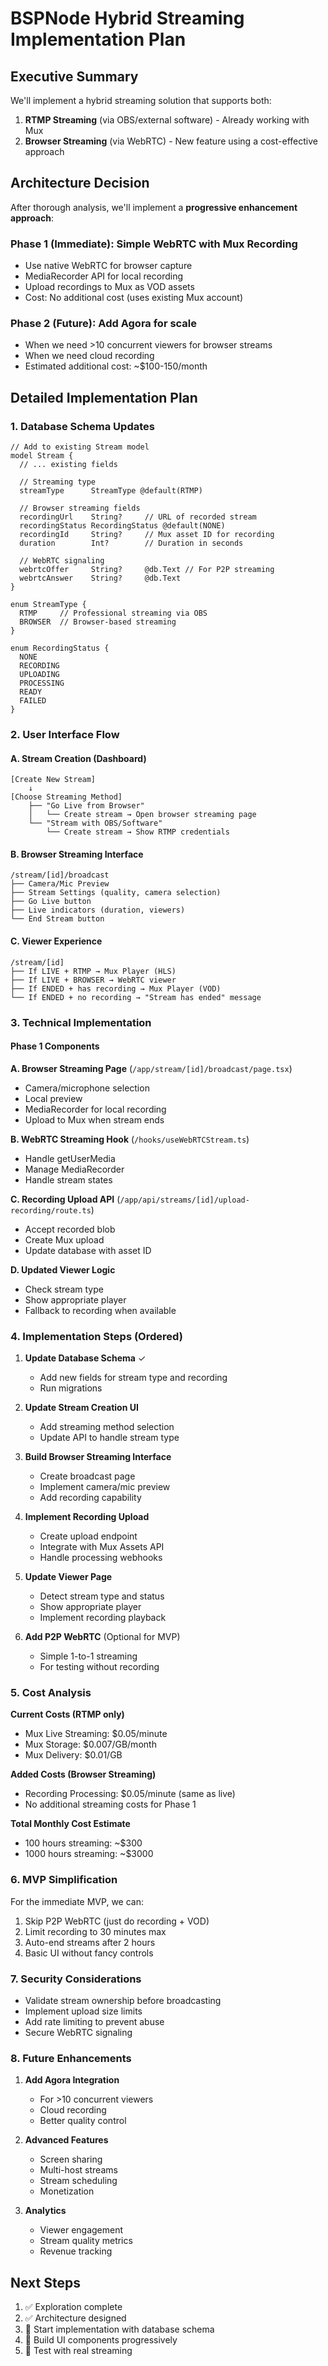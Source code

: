 # BSPNode Hybrid Streaming Implementation Plan

## Executive Summary

We'll implement a hybrid streaming solution that supports both:
1. **RTMP Streaming** (via OBS/external software) - Already working with Mux
2. **Browser Streaming** (via WebRTC) - New feature using a cost-effective approach

## Architecture Decision

After thorough analysis, we'll implement a **progressive enhancement approach**:

### Phase 1 (Immediate): Simple WebRTC with Mux Recording
- Use native WebRTC for browser capture
- MediaRecorder API for local recording
- Upload recordings to Mux as VOD assets
- Cost: No additional cost (uses existing Mux account)

### Phase 2 (Future): Add Agora for scale
- When we need >10 concurrent viewers for browser streams
- When we need cloud recording
- Estimated additional cost: ~$100-150/month

## Detailed Implementation Plan

### 1. Database Schema Updates

```prisma
// Add to existing Stream model
model Stream {
  // ... existing fields
  
  // Streaming type
  streamType      StreamType @default(RTMP)
  
  // Browser streaming fields
  recordingUrl    String?     // URL of recorded stream
  recordingStatus RecordingStatus @default(NONE)
  recordingId     String?     // Mux asset ID for recording
  duration        Int?        // Duration in seconds
  
  // WebRTC signaling
  webrtcOffer     String?     @db.Text // For P2P streaming
  webrtcAnswer    String?     @db.Text
}

enum StreamType {
  RTMP     // Professional streaming via OBS
  BROWSER  // Browser-based streaming
}

enum RecordingStatus {
  NONE
  RECORDING
  UPLOADING
  PROCESSING
  READY
  FAILED
}
```

### 2. User Interface Flow

#### A. Stream Creation (Dashboard)
```
[Create New Stream]
    ↓
[Choose Streaming Method]
    ├── "Go Live from Browser" 
    │   └── Create stream → Open browser streaming page
    └── "Stream with OBS/Software"
        └── Create stream → Show RTMP credentials
```

#### B. Browser Streaming Interface
```
/stream/[id]/broadcast
├── Camera/Mic Preview
├── Stream Settings (quality, camera selection)
├── Go Live button
├── Live indicators (duration, viewers)
└── End Stream button
```

#### C. Viewer Experience
```
/stream/[id]
├── If LIVE + RTMP → Mux Player (HLS)
├── If LIVE + BROWSER → WebRTC viewer
├── If ENDED + has recording → Mux Player (VOD)
└── If ENDED + no recording → "Stream has ended" message
```

### 3. Technical Implementation

#### Phase 1 Components

**A. Browser Streaming Page** (`/app/stream/[id]/broadcast/page.tsx`)
- Camera/microphone selection
- Local preview
- MediaRecorder for local recording
- Upload to Mux when stream ends

**B. WebRTC Streaming Hook** (`/hooks/useWebRTCStream.ts`)
- Handle getUserMedia
- Manage MediaRecorder
- Handle stream states

**C. Recording Upload API** (`/app/api/streams/[id]/upload-recording/route.ts`)
- Accept recorded blob
- Create Mux upload
- Update database with asset ID

**D. Updated Viewer Logic**
- Check stream type
- Show appropriate player
- Fallback to recording when available

### 4. Implementation Steps (Ordered)

1. **Update Database Schema** ✓
   - Add new fields for stream type and recording
   - Run migrations

2. **Update Stream Creation UI**
   - Add streaming method selection
   - Update API to handle stream type

3. **Build Browser Streaming Interface**
   - Create broadcast page
   - Implement camera/mic preview
   - Add recording capability

4. **Implement Recording Upload**
   - Create upload endpoint
   - Integrate with Mux Assets API
   - Handle processing webhooks

5. **Update Viewer Page**
   - Detect stream type and status
   - Show appropriate player
   - Implement recording playback

6. **Add P2P WebRTC** (Optional for MVP)
   - Simple 1-to-1 streaming
   - For testing without recording

### 5. Cost Analysis

**Current Costs (RTMP only)**
- Mux Live Streaming: $0.05/minute
- Mux Storage: $0.007/GB/month
- Mux Delivery: $0.01/GB

**Added Costs (Browser Streaming)**
- Recording Processing: $0.05/minute (same as live)
- No additional streaming costs for Phase 1

**Total Monthly Cost Estimate**
- 100 hours streaming: ~$300
- 1000 hours streaming: ~$3000

### 6. MVP Simplification

For the immediate MVP, we can:
1. Skip P2P WebRTC (just do recording + VOD)
2. Limit recording to 30 minutes max
3. Auto-end streams after 2 hours
4. Basic UI without fancy controls

### 7. Security Considerations

- Validate stream ownership before broadcasting
- Implement upload size limits
- Add rate limiting to prevent abuse
- Secure WebRTC signaling

### 8. Future Enhancements

1. **Add Agora Integration**
   - For >10 concurrent viewers
   - Cloud recording
   - Better quality control

2. **Advanced Features**
   - Screen sharing
   - Multi-host streams
   - Stream scheduling
   - Monetization

3. **Analytics**
   - Viewer engagement
   - Stream quality metrics
   - Revenue tracking

## Next Steps

1. ✅ Exploration complete
2. ✅ Architecture designed
3. 🔄 Start implementation with database schema
4. 🔄 Build UI components progressively
5. 🔄 Test with real streaming